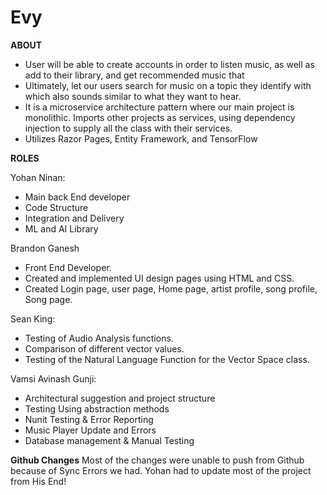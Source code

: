 # Evy

**ABOUT**
- User will be able to create accounts in order to listen music, as well as add to their library, and get recommended music that
- Ultimately, let our users search for music on a topic they identify with which also sounds similar to what they want to hear.
- It is a microservice architecture pattern where our main project is monolithic. Imports other projects as services, 
using dependency injection to supply all the class with their services.
- Utilizes Razor Pages, Entity Framework, and TensorFlow


**ROLES**

Yohan Ninan: 
- Main back End developer
- Code Structure
- Integration and Delivery
- ML and AI Library


Brandon Ganesh
- Front End Developer.
- Created and implemented UI design pages using HTML and CSS. 
- Created Login page, user page, Home page, artist profile, song profile, Song page. 

Sean King: 
- Testing of Audio Analysis functions. 
- Comparison of different vector values. 
- Testing of the Natural Language Function for the Vector Space class.

Vamsi Avinash Gunji:
- Architectural suggestion and project structure 
- Testing Using abstraction methods 
- Nunit Testing & Error Reporting
- Music Player Update and Errors
- Database management & Manual Testing

**Github Changes**
Most of the changes were unable to push from Github because of Sync Errors we had. 
Yohan had to update most of the project from His End!
